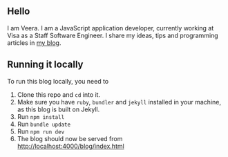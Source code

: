 Hello
---

I am Veera. I am a JavaScript application developer, currently working at Visa as a Staff Software Engineer.
I share my ideas, tips and programming articles in [my blog](http://veerasundar.com/blog).

## Running it locally

To run this blog locally, you need to

1. Clone this repo and `cd` into it.
2. Make sure you have `ruby`, `bundler` and `jekyll` installed in your machine, as this blog is built on Jekyll.
3. Run `npm install`
4. Run `bundle update`
5. Run `npm run dev`
6. The blog should now be served from [http://localhost:4000/blog/index.html](http://localhost:4000/blog/index.html)
